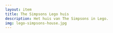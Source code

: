 ```yaml
--- 
layout: item
title: The Simpsons Lego huis
description: Het huis van The Simpsons in Lego.
img: lego-simpsons-house.jpg
---
```


